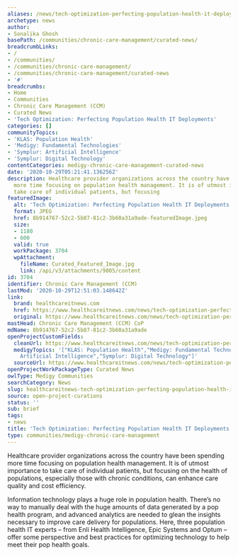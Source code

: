 ```yaml
---
aliases: /news/tech-optimization-perfecting-population-health-it-deployments
archetype: news
author:
- Sonalika Ghosh
basePath: /communities/chronic-care-management/curated-news/
breadcrumbLinks:
- /
- /communities/
- /communities/chronic-care-management/
- /communities/chronic-care-management/curated-news
- '#'
breadcrumbs:
- Home
- Communities
- Chronic Care Management (CCM)
- Curated News
- 'Tech Optimization: Perfecting Population Health IT Deployments'
categories: []
communityTopics:
- 'KLAS: Population Health'
- 'Medigy: Fundamental Technologies'
- 'Symplur: Artificial Intelligence'
- 'Symplur: Digital Technology'
contentCategories: medigy-chronic-care-management-curated-news
date: '2020-10-29T05:21:41.136256Z'
description: Healthcare provider organizations across the country have been spending
  more time focusing on population health management. It is of utmost importance to
  take care of individual patients, but focusing
featuredImage:
  alt: 'Tech Optimization: Perfecting Population Health IT Deployments'
  format: JPEG
  href: 8b914767-52c2-5b87-81c2-3b60a31a9ade-featuredImage.jpeg
  size:
  - 1180
  - 600
  valid: true
  workPackage: 3704
  wpAttachment:
    fileName: Curated_Featured_Image.jpg
    link: /api/v3/attachments/9805/content
id: 3704
identifier: Chronic Care Management (CCM)
lastMod: '2020-10-29T12:51:03.148642Z'
link:
  brand: healthcareitnews.com
  href: https://www.healthcareitnews.com/news/tech-optimization-perfecting-pop-health-it-deployments
  original: https://www.healthcareitnews.com/news/tech-optimization-perfecting-pop-health-it-deployments
mastHead: Chronic Care Management (CCM) CoP
mdName: 8b914767-52c2-5b87-81c2-3b60a31a9ade
openProjectCustomFields:
  cleanUrl: https://www.healthcareitnews.com/news/tech-optimization-perfecting-pop-health-it-deployments
  medigyTopics: '["KLAS: Population Health","Medigy: Fundamental Technologies","Symplur:
    Artificial Intelligence","Symplur: Digital Technology"]'
  sourceUrl: https://www.healthcareitnews.com/news/tech-optimization-perfecting-pop-health-it-deployments
openProjectWorkPackageType: Curated News
owlType: Medigy Communities
searchCategory: News
slug: healthcareitnews-tech-optimization-perfecting-population-health-it-deployments
source: open-project-curations
status: ''
sub: brief
tags:
- news
title: 'Tech Optimization: Perfecting Population Health IT Deployments'
type: communities/medigy-chronic-care-management
---
```


<p>Healthcare provider organizations across the country have been spending more time focusing on population health management. It is of utmost importance to take care of individual patients, but focusing on the health of populations, especially those with chronic conditions, can enhance care quality and cost efficiency.</p><p>Information technology plays a huge role in population health. There’s no way to manually deal with the huge amounts of data generated by a pop health program, and advanced analytics are needed to glean the insights necessary to improve care delivery for populations. Here, three population health IT experts – from Enli Health Intelligence, Epic Systems and Optum – offer some perspective and best practices for optimizing technology to help meet their pop health goals.</p>